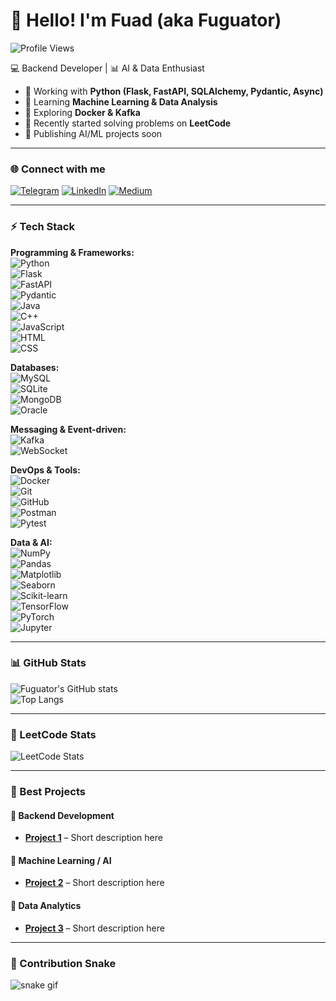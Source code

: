 # 👋 Hello! I'm Fuad (aka Fuguator)

![Profile Views](https://komarev.com/ghpvc/?username=Fuguator&color=green)

💻 Backend Developer | 📊 AI & Data Enthusiast  

- 🔭 Working with **Python (Flask, FastAPI, SQLAlchemy, Pydantic, Async)**  
- 🧠 Learning **Machine Learning & Data Analysis**  
- 🐳 Exploring **Docker & Kafka**  
- 🎯 Recently started solving problems on **LeetCode**  
- 🚀 Publishing AI/ML projects soon  

---

### 🌐 Connect with me
[![Telegram](https://img.shields.io/badge/Telegram-2CA5E0?style=for-the-badge&logo=telegram&logoColor=white)](https://t.me/your_channel_here)
[![LinkedIn](https://img.shields.io/badge/LinkedIn-0077B5?style=for-the-badge&logo=linkedin&logoColor=white)](https://www.linkedin.com/in/fuad-abbasov-56a7a3264/)
[![Medium](https://img.shields.io/badge/Medium-000000?style=for-the-badge&logo=medium&logoColor=white)](https://medium.com/@abbsvfuad)

---

### ⚡ Tech Stack

**Programming & Frameworks:**  
![Python](https://img.shields.io/badge/-Python-3776AB?style=flat&logo=python&logoColor=white)  
![Flask](https://img.shields.io/badge/-Flask-000000?style=flat&logo=flask&logoColor=white)  
![FastAPI](https://img.shields.io/badge/-FastAPI-009688?style=flat&logo=fastapi&logoColor=white)  
![Pydantic](https://img.shields.io/badge/-Pydantic-3776AB?style=flat&logo=python&logoColor=white)  
![Java](https://img.shields.io/badge/-Java-007396?style=flat&logo=java&logoColor=white)  
![C++](https://img.shields.io/badge/-C++-00599C?style=flat&logo=cplusplus&logoColor=white)  
![JavaScript](https://img.shields.io/badge/-JavaScript-F7DF1E?style=flat&logo=javascript&logoColor=black)  
![HTML](https://img.shields.io/badge/-HTML-E34F26?style=flat&logo=html5&logoColor=white)  
![CSS](https://img.shields.io/badge/-CSS-1572B6?style=flat&logo=css3&logoColor=white)  

**Databases:**  
![MySQL](https://img.shields.io/badge/-MySQL-4479A1?style=flat&logo=mysql&logoColor=white)  
![SQLite](https://img.shields.io/badge/-SQLite-003B57?style=flat&logo=sqlite&logoColor=white)  
![MongoDB](https://img.shields.io/badge/-MongoDB-47A248?style=flat&logo=mongodb&logoColor=white)  
![Oracle](https://img.shields.io/badge/-Oracle_SQL-F80000?style=flat&logo=oracle&logoColor=white)  

**Messaging & Event-driven:**  
![Kafka](https://img.shields.io/badge/-Kafka-231F20?style=flat&logo=apache-kafka&logoColor=white)  
![WebSocket](https://img.shields.io/badge/-WebSocket-010101?style=flat&logo=socketdotio&logoColor=white)  

**DevOps & Tools:**  
![Docker](https://img.shields.io/badge/-Docker-2496ED?style=flat&logo=docker&logoColor=white)  
![Git](https://img.shields.io/badge/-Git-F05032?style=flat&logo=git&logoColor=white)  
![GitHub](https://img.shields.io/badge/-GitHub-181717?style=flat&logo=github&logoColor=white)  
![Postman](https://img.shields.io/badge/-Postman-FF6C37?style=flat&logo=postman&logoColor=white)  
![Pytest](https://img.shields.io/badge/-Pytest-0A9EDC?style=flat&logo=pytest&logoColor=white)  

**Data & AI:**  
![NumPy](https://img.shields.io/badge/-NumPy-013243?style=flat&logo=numpy&logoColor=white)  
![Pandas](https://img.shields.io/badge/-Pandas-150458?style=flat&logo=pandas&logoColor=white)  
![Matplotlib](https://img.shields.io/badge/-Matplotlib-11557c?style=flat&logo=plotly&logoColor=white)  
![Seaborn](https://img.shields.io/badge/-Seaborn-2E77BC?style=flat)  
![Scikit-learn](https://img.shields.io/badge/-Scikit--learn-F7931E?style=flat&logo=scikitlearn&logoColor=white)  
![TensorFlow](https://img.shields.io/badge/-TensorFlow-FF6F00?style=flat&logo=tensorflow&logoColor=white)  
![PyTorch](https://img.shields.io/badge/-PyTorch-EE4C2C?style=flat&logo=pytorch&logoColor=white)  
![Jupyter](https://img.shields.io/badge/-Jupyter-FA0F00?style=flat&logo=jupyter&logoColor=white)  

---

### 📊 GitHub Stats
![Fuguator's GitHub stats](https://github-readme-stats.vercel.app/api?username=Fuguator&show_icons=true&theme=tokyonight)  
![Top Langs](https://github-readme-stats.vercel.app/api/top-langs/?username=Fuguator&layout=compact&theme=tokyonight)  

---

### 🎯 LeetCode Stats
![LeetCode Stats](https://leetcard.jacoblin.cool/Fuguator?theme=dark&font=Source%20Code%20Pro&ext=activity)  

---

### 🚀 Best Projects

#### 🔹 Backend Development
- [**Project 1**](https://github.com/Fuguator/project1) – Short description here  

#### 🔹 Machine Learning / AI
- [**Project 2**](https://github.com/Fuguator/project2) – Short description here  

#### 🔹 Data Analytics
- [**Project 3**](https://github.com/Fuguator/project3) – Short description here  

---

### 🐍 Contribution Snake
![snake gif](https://github.com/Fuguator/Fuguator/blob/output/github-contribution-grid-snake.gif)
